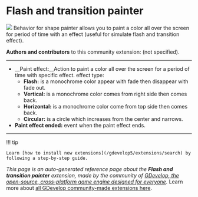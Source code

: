 # Flash and transition painter

<img src="https://resources.gdevelop-app.com/assets/Icons/movie-filter.svg" class="extension-icon"></img>
Behavior for shape painter allows you to paint a color all over the screen for period of time with an effect (useful for simulate flash and transition effect).

**Authors and contributors** to this community extension: (not specified).

---

* __Paint effect:__Action to paint a color all over the screen for a period of time with specific effect.
effect type:
  * __Flash:__ is a monochrome color appear with fade then disappear with fade out.
  * __Vertical:__ is a monochrome color comes from right side then comes back.
  * __Horizontal:__ is a monochrome color come from top side then comes back.
  * __Circular:__ is a circle which increases from the center and narrows.
* __Paint effect ended:__ event when the paint effect ends.

---

!!! tip

    Learn [how to install new extensions](/gdevelop5/extensions/search) by following a step-by-step guide.

*This page is an auto-generated reference page about the **Flash and transition painter** extension, made by the community of [GDevelop, the open-source, cross-platform game engine designed for everyone](https://gdevelop.io/).* Learn more about [all GDevelop community-made extensions here](/gdevelop5/extensions).